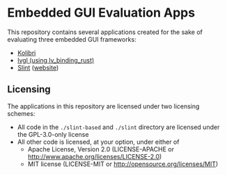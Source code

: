 # Embedded GUI Evaluation Apps

This repository contains several applications created for the sake of evaluating three embedded GUI frameworks: 

- [Kolibri](https://github.com/yandrik/kolibri)
- [lvgl (using lv_binding_rust)](https://github.com/lvgl/lv_binding_rust)
- [Slint](https://github.com/slint-ui/slint/) ([website](https://slint.dev))

## Licensing

The applications in this repository are licensed under two licensing schemes: 

- All code in the `./slint-based` and `./slint` directory are licensed under the GPL-3.0-only license
- All other code is licensed, at your option, under either of
    - Apache License, Version 2.0 (LICENSE-APACHE or http://www.apache.org/licenses/LICENSE-2.0)
    - MIT license (LICENSE-MIT or http://opensource.org/licenses/MIT)
  
